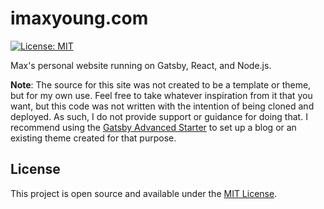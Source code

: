 # imaxyoung.com

[![License: MIT](https://img.shields.io/badge/License-MIT-blue.svg)](https://opensource.org/licenses/MIT) 

Max's personal website running on Gatsby, React, and Node.js.

**Note**: The source for this site was not created to be a template or theme, but for my own use. Feel free to take whatever inspiration from it that you want, but this code was not written with the intention of being cloned and deployed. As such, I do not provide support or guidance for doing that. I recommend using the [Gatsby Advanced Starter](https://github.com/vagr9k/gatsby-advanced-starter/) to set up a blog or an existing theme created for that purpose.

## License

This project is open source and available under the [MIT License](LICENSE).